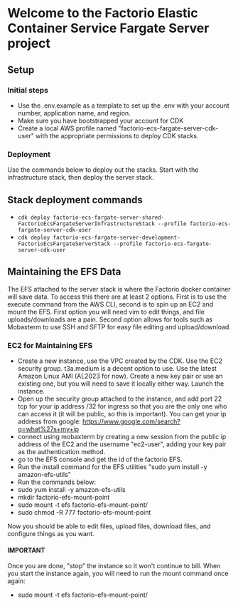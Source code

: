 # Welcome to the Factorio Elastic Container Service Fargate Server project

## Setup
### Initial steps
* Use the .env.example as a template to set up the .env with your account number, application name, and region.
* Make sure you have bootstrapped your account for CDK
* Create a local AWS profile named "factorio-ecs-fargate-server-cdk-user" with the appropriate permissions to deploy CDK stacks.
### Deployment
Use the commands below to deploy out the stacks. Start with the infrastructure stack, then deploy the server stack.

## Stack deployment commands

* `cdk deploy factorio-ecs-fargate-server-shared-FactorioEcsFargateServerInfrastructureStack --profile factorio-ecs-fargate-server-cdk-user`
* `cdk deploy factorio-ecs-fargate-server-development-FactorioEcsFargateServerStack --profile factorio-ecs-fargate-server-cdk-user`

## Maintaining the EFS Data
The EFS attached to the server stack is where the Factorio docker container will save data. To access this there are at least 2 options. First is to use the execute command from the
AWS CLI, second is to spin up an EC2 and mount the EFS. First option you will need vim to edit things, and file uploads/downloads are a pain. Second option allows for tools such as Mobaxterm to use SSH and SFTP for easy file editing and upload/download.

### EC2 for Maintaining EFS
* Create a new instance, use the VPC created by the CDK. Use the EC2 security group. t3a.medium is a decent option to use. Use the latest Amazon Linux AMI (AL2023 for now).
  Create a new key pair or use an existing one, but you will need to save it locally either way. Launch the instance.
* Open up the security group attached to the instance, and add port 22 tcp for your ip address <your ip>/32 for ingress so that you are the only one who can access it (it will be public, so this is important). You can get your ip address from google: https://www.google.com/search?q=what%27s+my+ip
* connect using mobaxterm by creating a new session from the public ip address of the EC2 and the username "ec2-user", adding your key pair as the authentication method.
* go to the EFS console and get the id of the factorio EFS.
* Run the install command for the EFS utilities "sudo yum install -y amazon-efs-utils"
* Run the commands below:
 * sudo yum install -y amazon-efs-utils
 * mkdir factorio-efs-mount-point
 * sudo mount -t efs <efs id> factorio-efs-mount-point/
 * sudo chmod -R 777 factorio-efs-mount-point

Now you should be able to edit files, upload files, download files, and configure things as you want.
#### IMPORTANT
Once you are done, "stop" the instance so it won't continue to bill.
When you start the instance again, you will need to run the mount command once again:
* sudo mount -t efs <efs id> factorio-efs-mount-point/
